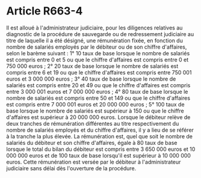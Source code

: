 # Article R663-4

Il est alloué à l'administrateur judiciaire, pour les diligences relatives au diagnostic de la procédure de sauvegarde ou de redressement judiciaire au titre de laquelle il a été désigné, une rémunération fixée, en fonction du nombre de salariés employés par le débiteur ou de son chiffre d'affaires, selon le barème suivant :   1° 10 taux de base lorsque le nombre de salariés est compris entre 0 et 5 ou que le chiffre d'affaires est compris entre 0 et 750 000 euros ;   2° 20 taux de base lorsque le nombre de salariés est compris entre 6 et 19 ou que le chiffre d'affaires est compris entre 750 001 euros et 3 000 000 euros ;   3° 40 taux de base lorsque le nombre de salariés est compris entre 20 et 49 ou que le chiffre d'affaires est compris entre 3 000 001 euros et 7 000 000 euros ;   4° 80 taux de base lorsque le nombre de salariés est compris entre 50 et 149 ou que le chiffre d'affaires est compris entre 7 000 001 euros et 20 000 000 euros ;   5° 100 taux de base lorsque le nombre de salariés est supérieur à 150 ou que le chiffre d'affaires est supérieur à 20 000 000 euros.   Lorsque le débiteur relève de deux tranches de rémunération différentes au titre respectivement du nombre de salariés employés et du chiffre d'affaires, il y a lieu de se référer à la tranche la plus élevée.   La rémunération est, quel que soit le nombre de salariés du débiteur et son chiffre d'affaires, égale à 80 taux de base lorsque le total du bilan du débiteur est compris entre 3 650 000 euros et 10 000 000 euros et de 100 taux de base lorsqu'il est supérieur à 10 000 000 euros.   Cette rémunération est versée par le débiteur à l'administrateur judiciaire sans délai dès l'ouverture de la procédure.